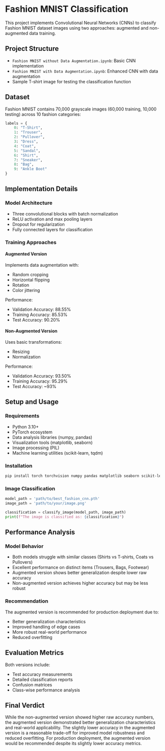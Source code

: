 # Fashion MNIST Classification

This project implements Convolutional Neural Networks (CNNs) to classify Fashion MNIST dataset images using two approaches: augmented and non-augmented data training.

## Project Structure

- `Fashion MNIST without Data Augmentation.ipynb`: Basic CNN implementation
- `Fashion MNIST with Data Augmentation.ipynb`: Enhanced CNN with data augmentation
- Sample T-shirt image for testing the classification function

## Dataset

Fashion MNIST contains 70,000 grayscale images (60,000 training, 10,000 testing) across 10 fashion categories:

```python
labels = {
    0: "T-Shirt",
    1: "Trouser",
    2: "Pullover",
    3: "Dress",
    4: "Coat",
    5: "Sandal",
    6: "Shirt",
    7: "Sneaker",
    8: "Bag",
    9: "Ankle Boot"
}
```

## Implementation Details

### Model Architecture

- Three convolutional blocks with batch normalization
- ReLU activation and max pooling layers
- Dropout for regularization
- Fully connected layers for classification

### Training Approaches

#### Augmented Version

Implements data augmentation with:

- Random cropping
- Horizontal flipping
- Rotation
- Color jittering

Performance:

- Validation Accuracy: 88.55%
- Training Accuracy: 85.53%
- Test Accuracy: 90.20%

#### Non-Augmented Version

Uses basic transformations:

- Resizing
- Normalization

Performance:

- Validation Accuracy: 93.50%
- Training Accuracy: 95.29%
- Test Accuracy: ~93%

## Setup and Usage

### Requirements

- Python 3.10+
- PyTorch ecosystem
- Data analysis libraries (numpy, pandas)
- Visualization tools (matplotlib, seaborn)
- Image processing (PIL)
- Machine learning utilities (scikit-learn, tqdm)

### Installation

```bash
pip install torch torchvision numpy pandas matplotlib seaborn scikit-learn pillow tqdm
```

### Image Classification

```python
model_path = 'path/to/best_fashion_cnn.pth'
image_path = 'path/to/your/image.png'

classification = classify_image(model_path, image_path)
print(f"The image is classified as: {classification}")
```

## Performance Analysis

### Model Behavior

- Both models struggle with similar classes (Shirts vs T-shirts, Coats vs Pullovers)
- Excellent performance on distinct items (Trousers, Bags, Footwear)
- Augmented version shows better generalization despite lower raw accuracy
- Non-augmented version achieves higher accuracy but may be less robust

### Recommendation

The augmented version is recommended for production deployment due to:

- Better generalization characteristics
- Improved handling of edge cases
- More robust real-world performance
- Reduced overfitting

## Evaluation Metrics

Both versions include:

- Test accuracy measurements
- Detailed classification reports
- Confusion matrices
- Class-wise performance analysis

## Final Verdict

While the non-augmented version showed higher raw accuracy numbers, the augmented version demonstrated better generalization characteristics and real-world applicability. The slightly lower accuracy in the augmented version is a reasonable trade-off for improved model robustness and reduced overfitting. For production deployment, the augmented version would be recommended despite its slightly lower accuracy metrics.
